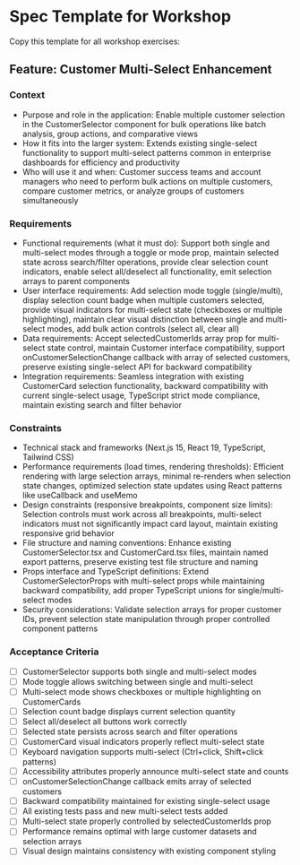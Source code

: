 # Spec Template for Workshop

Copy this template for all workshop exercises:

## Feature: Customer Multi-Select Enhancement

### Context
- Purpose and role in the application: Enable multiple customer selection in the CustomerSelector component for bulk operations like batch analysis, group actions, and comparative views
- How it fits into the larger system: Extends existing single-select functionality to support multi-select patterns common in enterprise dashboards for efficiency and productivity
- Who will use it and when: Customer success teams and account managers who need to perform bulk actions on multiple customers, compare customer metrics, or analyze groups of customers simultaneously

### Requirements
- Functional requirements (what it must do): Support both single and multi-select modes through a toggle or mode prop, maintain selected state across search/filter operations, provide clear selection count indicators, enable select all/deselect all functionality, emit selection arrays to parent components
- User interface requirements: Add selection mode toggle (single/multi), display selection count badge when multiple customers selected, provide visual indicators for multi-select state (checkboxes or multiple highlighting), maintain clear visual distinction between single and multi-select modes, add bulk action controls (select all, clear all)
- Data requirements: Accept selectedCustomerIds array prop for multi-select state control, maintain Customer interface compatibility, support onCustomerSelectionChange callback with array of selected customers, preserve existing single-select API for backward compatibility
- Integration requirements: Seamless integration with existing CustomerCard selection functionality, backward compatibility with current single-select usage, TypeScript strict mode compliance, maintain existing search and filter behavior

### Constraints
- Technical stack and frameworks (Next.js 15, React 19, TypeScript, Tailwind CSS)
- Performance requirements (load times, rendering thresholds): Efficient rendering with large selection arrays, minimal re-renders when selection state changes, optimized selection state updates using React patterns like useCallback and useMemo
- Design constraints (responsive breakpoints, component size limits): Selection controls must work across all breakpoints, multi-select indicators must not significantly impact card layout, maintain existing responsive grid behavior
- File structure and naming conventions: Enhance existing CustomerSelector.tsx and CustomerCard.tsx files, maintain named export patterns, preserve existing test file structure and naming
- Props interface and TypeScript definitions: Extend CustomerSelectorProps with multi-select props while maintaining backward compatibility, add proper TypeScript unions for single/multi-select modes
- Security considerations: Validate selection arrays for proper customer IDs, prevent selection state manipulation through proper controlled component patterns

### Acceptance Criteria
- [ ] CustomerSelector supports both single and multi-select modes
- [ ] Mode toggle allows switching between single and multi-select
- [ ] Multi-select mode shows checkboxes or multiple highlighting on CustomerCards  
- [ ] Selection count badge displays current selection quantity
- [ ] Select all/deselect all buttons work correctly
- [ ] Selected state persists across search and filter operations
- [ ] CustomerCard visual indicators properly reflect multi-select state
- [ ] Keyboard navigation supports multi-select (Ctrl+click, Shift+click patterns)
- [ ] Accessibility attributes properly announce multi-select state and counts
- [ ] onCustomerSelectionChange callback emits array of selected customers
- [ ] Backward compatibility maintained for existing single-select usage
- [ ] All existing tests pass and new multi-select tests added
- [ ] Multi-select state properly controlled by selectedCustomerIds prop
- [ ] Performance remains optimal with large customer datasets and selection arrays
- [ ] Visual design maintains consistency with existing component styling